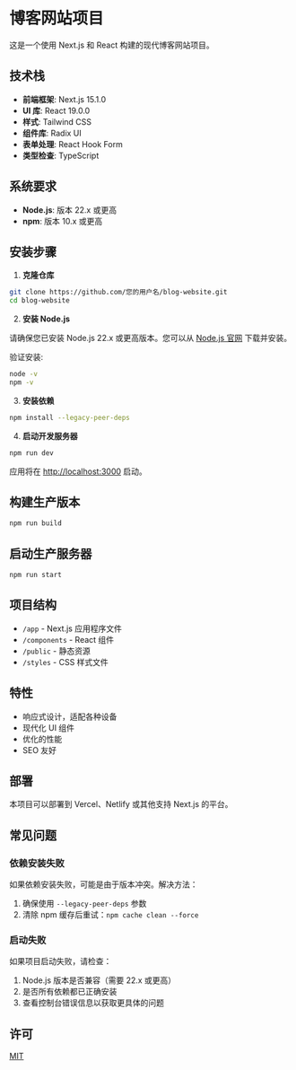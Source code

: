 # 博客网站项目

这是一个使用 Next.js 和 React 构建的现代博客网站项目。

## 技术栈

- **前端框架**: Next.js 15.1.0
- **UI 库**: React 19.0.0
- **样式**: Tailwind CSS
- **组件库**: Radix UI
- **表单处理**: React Hook Form
- **类型检查**: TypeScript

## 系统要求

- **Node.js**: 版本 22.x 或更高
- **npm**: 版本 10.x 或更高

## 安装步骤

1. **克隆仓库**

```bash
git clone https://github.com/您的用户名/blog-website.git
cd blog-website
```

2. **安装 Node.js**

请确保您已安装 Node.js 22.x 或更高版本。您可以从 [Node.js 官网](https://nodejs.org/) 下载并安装。

验证安装:
```bash
node -v
npm -v
```

3. **安装依赖**

```bash
npm install --legacy-peer-deps
```

4. **启动开发服务器**

```bash
npm run dev
```

应用将在 [http://localhost:3000](http://localhost:3000) 启动。

## 构建生产版本

```bash
npm run build
```

## 启动生产服务器

```bash
npm run start
```

## 项目结构

- `/app` - Next.js 应用程序文件
- `/components` - React 组件
- `/public` - 静态资源
- `/styles` - CSS 样式文件

## 特性

- 响应式设计，适配各种设备
- 现代化 UI 组件
- 优化的性能
- SEO 友好

## 部署

本项目可以部署到 Vercel、Netlify 或其他支持 Next.js 的平台。

## 常见问题

### 依赖安装失败

如果依赖安装失败，可能是由于版本冲突。解决方法：
1. 确保使用 `--legacy-peer-deps` 参数
2. 清除 npm 缓存后重试：`npm cache clean --force`

### 启动失败

如果项目启动失败，请检查：
1. Node.js 版本是否兼容（需要 22.x 或更高）
2. 是否所有依赖都已正确安装
3. 查看控制台错误信息以获取更具体的问题

## 许可

[MIT](LICENSE) 